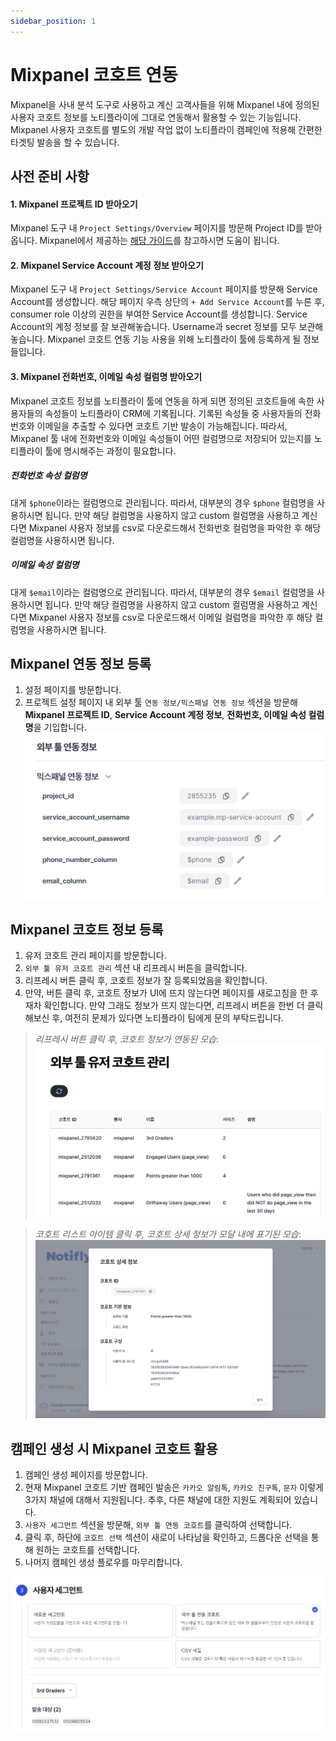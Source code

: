 ```yaml
---
sidebar_position: 1
---
```


# Mixpanel 코호트 연동

Mixpanel을 사내 분석 도구로 사용하고 계신 고객사들을 위해 Mixpanel 내에 정의된 사용자 코호트 정보를 노티플라이에 그대로 연동해서 활용할 수 있는 기능입니다. Mixpanel 사용자 코호트를 별도의 개발 작업 없이 노티플라이 캠페인에 적용해 간편한 타겟팅 발송을 할 수 있습니다.

## 사전 준비 사항

#### 1. Mixpanel 프로젝트 ID 받아오기

Mixpanel 도구 내 `Project Settings/Overview` 페이지를 방문해 Project ID를 받아옵니다. Mixpanel에서 제공하는 [해당 가이드](https://help.mixpanel.com/hc/en-us/articles/115004490503-Project-Settings#project-id)를 참고하시면 도움이 됩니다.

#### 2. Mixpanel Service Account 계정 정보 받아오기

Mixpanel 도구 내 `Project Settings/Service Account` 페이지를 방문해 Service Account를 생성합니다. 해당 페이지 우측 상단의 `+ Add Service Account`를 누른 후, consumer role 이상의 권한을 부여한 Service Account를 생성합니다. Service Account의 계정 정보를 잘 보관해놓습니다. Username과 secret 정보를 모두 보관해놓습니다. Mixpanel 코호트 연동 기능 사용을 위해 노티플라이 툴에 등록하게 될 정보들입니다.

#### 3. Mixpanel 전화번호, 이메일 속성 컬럼명 받아오기

Mixpanel 코호트 정보를 노티플라이 툴에 연동을 하게 되면 정의된 코호트들에 속한 사용자들의 속성들이 노티플라이 CRM에 기록됩니다. 기록된 속성들 중 사용자들의 전화번호와 이메일을 추출할 수 있다면 코호트 기반 발송이 가능해집니다. 따라서, Mixpanel 툴 내에 전화번호와 이메일 속성들이 어떤 컬럼명으로 저장되어 있는지를 노티플라이 툴에 명시해주는 과정이 필요합니다.

##### _전화번호 속성 컬럼명_

대게 `$phone`이라는 컬럼명으로 관리됩니다. 따라서, 대부분의 경우 `$phone` 컬럼명을 사용하시면 됩니다. 만약 해당 컬럼명을 사용하지 않고 custom 컬럼명을 사용하고 계신다면 Mixpanel 사용자 정보를 csv로 다운로드해서 전화번호 컬럼명을 파악한 후 해당 컬럼명을 사용하시면 됩니다.

##### _이메일 속성 컬럼명_

대게 `$email`이라는 컬럼명으로 관리됩니다. 따라서, 대부분의 경우 `$email` 컬럼명을 사용하시면 됩니다. 만약 해당 컬럼명을 사용하지 않고 custom 컬럼명을 사용하고 계신다면 Mixpanel 사용자 정보를 csv로 다운로드해서 이메일 컬럼명을 파악한 후 해당 컬럼명을 사용하시면 됩니다.

## Mixpanel 연동 정보 등록

1. 설정 페이지를 방문합니다.
2. 프로젝트 설정 페이지 내 외부 툴 `연동 정보/믹스패널 연동 정보` 섹션을 방문해 **Mixpanel 프로젝트 ID**, **Service Account 계정 정보**, **전화번호, 이메일 속성 컬럼명**을 기입합니다.
   ![Mixpanel Integration Account Info](./img/project-settings-mixpanel-integration-account-info.png)

## Mixpanel 코호트 정보 등록

1. 유저 코호트 관리 페이지를 방문합니다.
2. `외부 툴 유저 코호트 관리` 섹션 내 리프레시 버튼을 클릭합니다.
3. 리프레시 버튼 클릭 후, 코호트 정보가 잘 등록되었음을 확인합니다.
4. 만약, 버튼 클릭 후, 코호트 정보가 UI에 뜨지 않는다면 페이지를 새로고침을 한 후 재차 확인합니다. 만약 그래도 정보가 뜨지 않는다면, 리프레시 버튼을 한번 더 클릭 해보신 후, 여전히 문제가 있다면 노티플라이 팀에게 문의 부탁드립니다.

> _리프레시 버튼 클릭 후, 코호트 정보가 연동된 모습_:
> ![Mixpanel Cohort Integration Management](./img/cohort-integration-management.png)

> _코호트 리스트 아이템 클릭 후, 코호트 상세 정보가 모달 내에 표기된 모습_:
> ![Mixpanel Cohort Details](./img/cohort-details-page.png)

## 캠페인 생성 시 Mixpanel 코호트 활용

1. 캠페인 생성 페이지를 방문합니다.
2. 현재 Mixpanel 코호트 기반 캠페인 발송은 `카카오 알림톡`, `카카오 친구톡`, `문자` 이렇게 3가지 채널에 대해서 지원됩니다. 추후, 다른 채널에 대한 지원도 계획되어 있습니다.
3. `사용자 세그먼트` 섹션을 방문해, `외부 툴 연동 코호트`를 클릭하여 선택합니다.
4. 클릭 후, 하단에 `코호트 선택` 섹션이 새로이 나타남을 확인하고, 드롭다운 선택을 통해 원하는 코호트를 선택합니다.
5. 나머지 캠페인 생성 플로우를 마무리합니다.

![Mixpanel Cohort Usage in Campaign Creation](./img/cohort-selection-campaign-creation.png)

